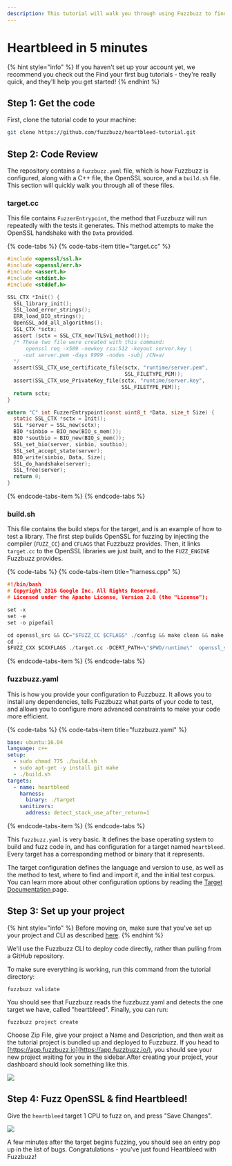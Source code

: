 ```yaml
---
description: This tutorial will walk you through using Fuzzbuzz to find Heartbleed
---
```


# Heartbleed in 5 minutes

{% hint style="info" %}
If you haven't set up your account yet, we recommend you check out the Find your first bug tutorials - they're really quick, and they'll help you get started!
{% endhint %}

## Step 1: Get the code

First, clone the tutorial code to your machine:

```bash
git clone https://github.com/fuzzbuzz/heartbleed-tutorial.git
```

## Step 2: Code Review

The repository contains a `fuzzbuzz.yaml` file, which is how Fuzzbuzz is configured, along with a  C++ file, the OpenSSL source, and a `build.sh` file. This section will quickly walk you through all of these files.

### target.cc

This file contains `FuzzerEntrypoint`, the method that Fuzzbuzz will run repeatedly with the tests it generates. This method attempts to make the OpenSSL handshake with the `Data` provided.

{% code-tabs %}
{% code-tabs-item title="target.cc" %}
```c
#include <openssl/ssl.h>
#include <openssl/err.h>
#include <assert.h>
#include <stdint.h>
#include <stddef.h>

SSL_CTX *Init() {
  SSL_library_init();
  SSL_load_error_strings();
  ERR_load_BIO_strings();
  OpenSSL_add_all_algorithms();
  SSL_CTX *sctx;
  assert (sctx = SSL_CTX_new(TLSv1_method()));
  /* These two file were created with this command:
      openssl req -x509 -newkey rsa:512 -keyout server.key \
     -out server.pem -days 9999 -nodes -subj /CN=a/
  */
  assert(SSL_CTX_use_certificate_file(sctx, "runtime/server.pem",
                                      SSL_FILETYPE_PEM));
  assert(SSL_CTX_use_PrivateKey_file(sctx, "runtime/server.key",
                                     SSL_FILETYPE_PEM));
  return sctx;
}

extern "C" int FuzzerEntrypoint(const uint8_t *Data, size_t Size) {
  static SSL_CTX *sctx = Init();
  SSL *server = SSL_new(sctx);
  BIO *sinbio = BIO_new(BIO_s_mem());
  BIO *soutbio = BIO_new(BIO_s_mem());
  SSL_set_bio(server, sinbio, soutbio);
  SSL_set_accept_state(server);
  BIO_write(sinbio, Data, Size);
  SSL_do_handshake(server);
  SSL_free(server);
  return 0;
}
```
{% endcode-tabs-item %}
{% endcode-tabs %}

### build.sh

This file contains the build steps for the target, and is an example of how to test a library. The first step builds OpenSSL for fuzzing by injecting the compiler \(`FUZZ_CC`\) and `CFLAGS` that Fuzzbuzz provides. Then, it links `target.cc` to the OpenSSL libraries we just built, and to the `FUZZ_ENGINE` Fuzzbuzz provides.

{% code-tabs %}
{% code-tabs-item title="harness.cpp" %}
```c
#!/bin/bash
# Copyright 2016 Google Inc. All Rights Reserved.
# Licensed under the Apache License, Version 2.0 (the "License");

set -x
set -e
set -o pipefail

cd openssl_src && CC="$FUZZ_CC $CFLAGS" ./config && make clean && make
cd ..
$FUZZ_CXX $CXXFLAGS ./target.cc -DCERT_PATH=\"$PWD/runtime\"  openssl_src/libssl.a openssl_src/libcrypto.a $FUZZ_ENGINE -I openssl_src/include -o ./target
```
{% endcode-tabs-item %}
{% endcode-tabs %}

### fuzzbuzz.yaml

This is how you provide your configuration to Fuzzbuzz. It allows you to install any dependencies, tells Fuzzbuzz what parts of your code to test, and allows you to configure more advanced constraints to make your code more efficient.

{% code-tabs %}
{% code-tabs-item title="fuzzbuzz.yaml" %}
```yaml
base: ubuntu:16.04
language: c++
setup:
  - sudo chmod 775 ./build.sh
  - sudo apt-get -y install git make
  - ./build.sh
targets:
  - name: heartbleed
    harness:
      binary: ./target
    sanitizers:
      address: detect_stack_use_after_return=1
```
{% endcode-tabs-item %}
{% endcode-tabs %}

This `fuzzbuzz.yaml` is very basic. It defines the base operating system to build and fuzz code in, and has configuration for a target named `heartbleed`. Every target has a corresponding method or binary that it represents.

The target configuration defines the language and version to use, as well as the method to test, where to find and import it, and the initial test corpus. You can learn more about other configuration options by reading the [Target Documentation ](../developer-documentation/targets.md)page.

## Step 3: Set up your project

{% hint style="info" %}
Before moving on, make sure that you've set up your project and CLI as described [here](../getting-started/find-your-first-bug-in-c++/installation-and-setup.md).
{% endhint %}

We'll use the Fuzzbuzz CLI to deploy code directly, rather than pulling from a GitHub repository.

To make sure everything is working, run this command from the tutorial directory:

```text
fuzzbuzz validate
```

You should see that Fuzzbuzz reads the fuzzbuzz.yaml and detects the one target we have, called "heartbleed". Finally, you can run:

```text
fuzzbuzz project create
```

Choose Zip File, give your project a Name and Description, and then wait as the tutorial project is bundled up and deployed to Fuzzbuzz. If you head to [https://app.fuzzbuzz.io](https://app.fuzzbuzz.io/), you should see your new project waiting for you in the sidebar.After creating your project, your dashboard should look something like this.

![](../.gitbook/assets/screen-shot-2019-02-13-at-5.21.46-pm.png)

## Step 4: Fuzz OpenSSL & find Heartbleed!

Give the `heartbleed` target 1 CPU to fuzz on, and press "Save Changes".

![](../.gitbook/assets/screen-shot-2019-04-18-at-1.18.41-am.png)

A few minutes after the target begins fuzzing, you should see an entry pop up in the list of bugs. Congratulations - you've just found Heartbleed with Fuzzbuzz!

